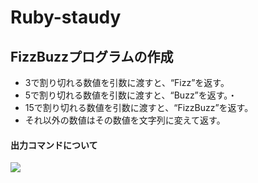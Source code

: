 # Ruby-staudy

## FizzBuzzプログラムの作成
- 3で割り切れる数値を引数に渡すと、“Fizz”を返す。
- 5で割り切れる数値を引数に渡すと、“Buzz”を返す。・
- 15で割り切れる数値を引数に渡すと、“FizzBuzz”を返す。
- それ以外の数値はその数値を文字列に変えて返す。

#### 出力コマンドについて
 ![](https://gyazo.com/88f67ddb6132955ef2f8da8d021d594c/raw)
